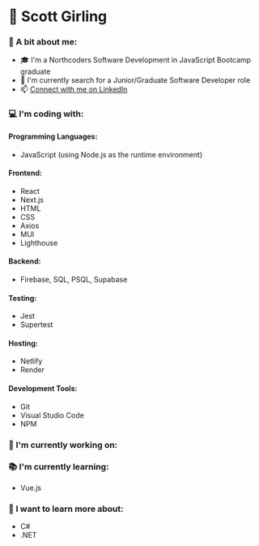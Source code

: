 # :sunrise_over_mountains: Scott Girling

### :school_satchel: A bit about me:
- :mortar_board: I'm a Northcoders Software Development in JavaScript Bootcamp graduate
- :mag_right: I'm currently search for a Junior/Graduate Software Developer role
- :mailbox: [Connect with me on LinkedIn](https://www.linkedin.com/in/scottgirling/)

### :computer: I'm coding with:
#### Programming Languages:
- JavaScript (using Node.js as the runtime environment)

#### Frontend:
- React
- Next.js
- HTML
- CSS
- Axios
- MUI
- Lighthouse

#### Backend:
- Firebase, SQL, PSQL, Supabase

#### Testing:
- Jest
- Supertest

#### Hosting:
- Netlify
- Render

#### Development Tools:
- Git
- Visual Studio Code
- NPM

### :construction_worker: I'm currently working on:

### :books: I'm currently learning:
- Vue.js

### :rocket: I want to learn more about:
- C#
- .NET
